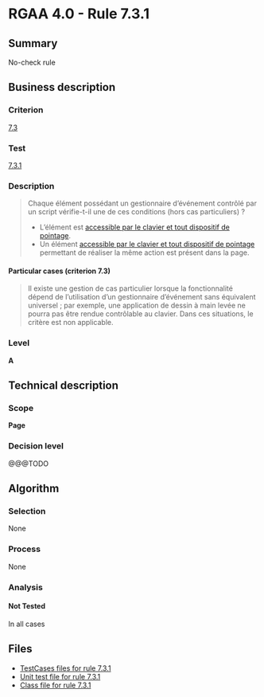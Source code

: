 # RGAA 4.0 - Rule 7.3.1

## Summary

No-check rule

## Business description

### Criterion

[7.3](https://www.numerique.gouv.fr/publications/rgaa-accessibilite/methode/criteres/#crit-7-3)

### Test

[7.3.1](https://www.numerique.gouv.fr/publications/rgaa-accessibilite/methode/criteres/#test-7-3-1)

### Description

> Chaque élément possédant un gestionnaire d’événement contrôlé par un script vérifie-t-il une de ces conditions (hors cas particuliers) ?
> 
> * L’élément est [accessible par le clavier et tout dispositif de pointage](https://www.numerique.gouv.fr/publications/rgaa-accessibilite/methode/glossaire/#accessible-et-activable-par-le-clavier-et-tout-dispositif-de-pointage).
> * Un élément [accessible par le clavier et tout dispositif de pointage](https://www.numerique.gouv.fr/publications/rgaa-accessibilite/methode/glossaire/#accessible-et-activable-par-le-clavier-et-tout-dispositif-de-pointage) permettant de réaliser la même action est présent dans la page.

#### Particular cases (criterion 7.3)

> Il existe une gestion de cas particulier lorsque la fonctionnalité dépend de l’utilisation d’un gestionnaire d’événement sans équivalent universel ; par exemple, une application de dessin à main levée ne pourra pas être rendue contrôlable au clavier. Dans ces situations, le critère est non applicable.

### Level

**A**


## Technical description

### Scope

**Page**

### Decision level

@@@TODO


## Algorithm

### Selection

None

### Process

None

### Analysis

#### Not Tested

In all cases


## Files

- [TestCases files for rule 7.3.1](https://gitlab.com/asqatasun/Asqatasun/-/tree/v5/rules/rules-rgaa4.0/src/test/resources/testcases/rgaa40/Rgaa40Rule070301/)
- [Unit test file for rule 7.3.1](https://gitlab.com/asqatasun/Asqatasun/-/blob/v5/rules/rules-rgaa4.0/src/test/java/org/asqatasun/rules/rgaa40/Rgaa40Rule070301Test.java)
- [Class file for rule 7.3.1](https://gitlab.com/asqatasun/Asqatasun/-/blob/v5/rules/rules-rgaa4.0/src/main/java/org/asqatasun/rules/rgaa40/Rgaa40Rule070301.java)



